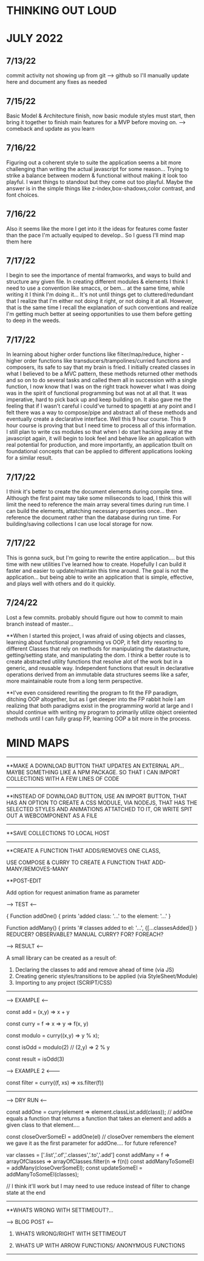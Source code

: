 # THINKING OUT LOUD

# JULY 2022

## 7/13/22
commit activity not showing up from git --> github so I'll manually update here and document any fixes as needed 

## 7/15/22
Basic Model & Architecture finish, now basic module styles must start, then bring it together to finish main features for a MVP before moving on.
--> comeback and update as you learn

## 7/16/22 
Figuring out a coherent style to suite the application seems a bit more challenging than writing the actual javascript for some reason... Trying to 
strike a balance between modern & functional without making it look too playful. I want things to standout but they come out too playful.
Maybe the answer is in the simple things like z-index,box-shadows,color contrast, and font choices.

## 7/16/22
Also it seems like the more I get into it the ideas for features come faster than the pace I'm actually equiped to develop.. So I guess I'll mind map them here

## 7/17/22
I begin to see the importance of mental framworks, and ways to build and structure any given file. In creating different modules & elements I think I need to use a convention like smaccs, or bem... at the same time, while writing it I think I'm doing it... It's not until things get to cluttered/redundant that I realize that I'm either not doing it right, or not doing it at all. However, that is the same time I recall the explanation of such conventions and realize I'm getting much better at seeing opportunities to use them before getting to deep in the weeds.

## 7/17/22
In learning about higher order functions like filter/map/reduce, higher - higher order functions like transducers/trampolines/curried functions and composers, its safe to say that my brain is fried. I initially created classes in what I believed to be a MVC pattern, these methods returned other methods and so on to do several tasks and called them all in succession with a single function, I now know that I was on the right track however what I was doing was in the spirit of functional programming but was not at all that. It was imperative, hard to pick back up and keep building on. It also gave me the feeling that if I wasn't careful i could've turned to spagetti at any point and I felt there was a way to compose/pipe and abstract all of these methods and eventually create a declarative interface. Well this 9 hour course. This 9 hour course is proving that but I need time to process all of this information. I still plan to write css modules so that when I do start hacking away at the javascript again, it will begin to look feel and behave like an application with real potential for production, and more importantly, an application tbuilt on foundational concepts that can be applied to different applications looking for a similar result. 

## 7/17/22

I think it's better to create the document elements during compile time. Although the first paint may take some miliseconds to load, I think this will limit the need to reference the main array several times during run time. I can build the elements, attatching necessary properties once... then reference the document rather than the database during run time. For building/saving collections I can use local storage for now.

## 7/17/22

This is gonna suck, but I'm going to rewrite the entire application.... but this time with new utilities I've learned how to create. Hopefully I can build it faster and easier to update/maintain this time around. The goal is not the application... but being able to write an application that is simple, effective, and plays well with others and do it quickly.

## 7/24/22

Lost a few commits. probably should figure out how to commit to main branch instead of master...

**When I started this project, I was afraid of using objects and classes, learning about functional programming vs OOP, it felt dirty resorting to different Classes that rely on methods for manipulating the datastructure, getting/setting state, and manipulating the dom. I think a better route is to create abstracted utility functions that resolve alot of the work but in a generic, and reusable way. Independent functions that result in declarative operations derived from an immutable data structures seems like a safer, more maintainable route from a long term perspective.

**I've even considered rewriting the program to fit the FP paradigm, ditching OOP altogether, but as I get deeper into the FP rabbit hole I am realizing that both paradigms exist in the programming world at large and I should continue with writing my program to primarily utilize object oreiented methods until I can fully grasp FP, learning OOP a bit more in the process.

# MIND MAPS
___________
**MAKE A DOWNLOAD BUTTON THAT UPDATES AN EXTERNAL API... MAYBE SOMETHING LIKE A NPM PACKAGE. SO THAT I CAN IMPORT COLLECTIONS WITH A FEW LINES OF CODE

------------------------------------------

**INSTEAD OF DOWNLOAD BUTTON, USE AN IMPORT BUTTON, THAT HAS AN OPTION TO CREATE A CSS MODULE, VIA NODEJS, THAT HAS THE SELECTED STYLES AND ANIMATIONS ATTATCHED TO IT, OR WRITE SPIT OUT A WEBCOMPONENT AS A FILE

------------------------------------------

**SAVE COLLECTIONS TO LOCAL HOST

------------------------------------------

**CREATE A FUNCTION THAT ADDS/REMOVES ONE CLASS, 

USE COMPOSE & CURRY TO CREATE A FUNCTION THAT ADD-MANY/REMOVES-MANY

**POST-EDIT

Add option for request animation frame as parameter

--> TEST <--

{
  Function addOne() { prints 'added class: '...' to the element: '...' }
  
  Function addMany() { prints '# classes added to el: '...', {[...classesAdded]}
}
REDUCER? OBSERVABLE? MANUAL CURRY? FOR? FOREACH?

--> RESULT <--

A small library can be created as a result of:

1) Declaring the classes to add and remove ahead of time (via JS)
2) Creating generic styles/transitions to be applied (via StyleSheet/Module)
3) Importing to any project (SCRIPT/CSS)

---------------------------------------------

--> EXAMPLE <--

const add = (x,y) => x + y

const curry = f =>
  x => y => f(x, y)
  
 const modulo = curry((x,y) => y % x);
 
 const isOdd = modulo(2) // (2,y) => 2 % y
 
 const result = isOdd(3)
 
 --> EXAMPLE 2 <---
 
 const filter = curry((f, xs) => xs.filter(f))
 
 -----------------------------------------------
 
 --> DRY RUN <--
 
 const addOne =  curry(element => element.classList.add(class));
 // addOne equals a function that returns a function that takes an element and adds a given class to that element....
 
 const closeOverSomeEl = addOne(el)
 // closeOver remembers the element we gave it as the first parameter for addOne.... for future reference?

var classes = ['.list','.of','.classes','.to','.add']
const addMany = f => arrayOfClasses => arrayOfClasses.filter(n => f(n))
const addManyToSomeEl = addMany(closeOverSomeEl);
const updateSomeEl = addManyToSomeEl(classes);


// I think it'll work but I may need to use reduce instead of filter to change state at the end
_________________________________________________

**WHATS WRONG WITH SETTIMEOUT?...

--> BLOG POST <--

1) WHATS WRONG/RIGHT WITH SETTIMEOUT

2) WHATS UP WITH ARROW FUNCTIONS/ ANONYMOUS FUNCTIONS

_________________________________________________


